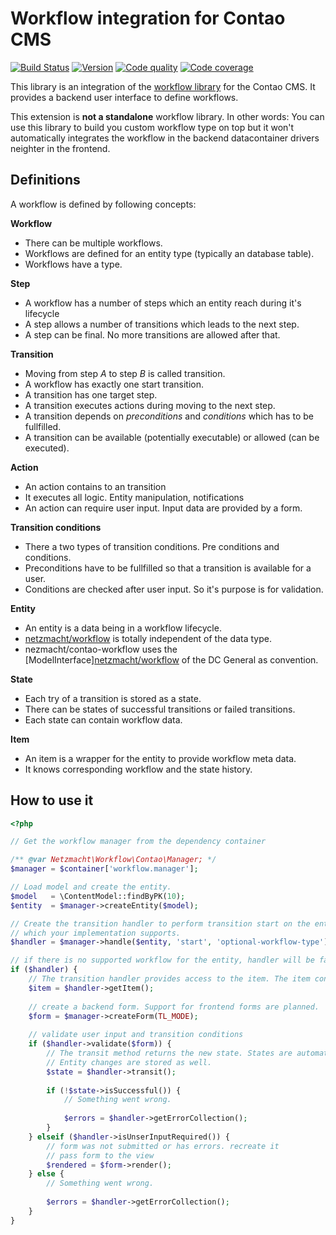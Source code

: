 
Workflow integration for Contao CMS
===================================


[![Build Status](http://img.shields.io/travis/netzmacht/contao-workflow/master.svg?style=flat-square)](https://travis-ci.org/netzmacht/contao-workflow)
[![Version](http://img.shields.io/packagist/v/netzmacht/contao-workflow.svg?style=flat-square)](http://packagist.com/packages/netzmacht/contao-workflow)
[![Code quality](http://img.shields.io/scrutinizer/g/netzmacht/contao-workflow.svg?style=flat-square)](https://scrutinizer-ci.com/g/netzmacht/contao-workflow/)
[![Code coverage](http://img.shields.io/scrutinizer/coverage/g/netzmacht/contao-workflow.svg?style=flat-square)](https://scrutinizer-ci.com/g/netzmacht/contao-workflow/)

This library is an integration of the [workflow library](http://github.com/netzmacht/workflow) for the Contao CMS. It 
provides a backend user interface to define workflows.

This extension is **not a standalone** workflow library. In other words: You can use this library to build you custom 
workflow type on top but it won't automatically integrates the workflow in the backend datacontainer drivers neighter
in the frontend.

Definitions
-----------

A workflow is defined by following concepts:

**Workflow**
 * There can be multiple workflows.
 * Workflows are defined for an entity type (typically an database table). 
 * Workflows have a type.
 
**Step**
 * A workflow has a number of steps which an entity reach during it's lifecycle
 * A step allows a number of transitions which leads to the next step.
 * A step can be final. No more transitions are allowed after that.

**Transition**
 * Moving from step *A* to step *B* is called transition.
 * A workflow has exactly one start transition.
 * A transition has one target step.
 * A transition executes actions during moving to the next step.
 * A transition depends on *preconditions* and *conditions* which has to be fullfilled.
 * A transition can be available (potentially executable) or allowed (can be executed). 
 
**Action**
 * An action contains to an transition
 * It executes all logic. Entity manipulation, notifications
 * An action can require user input. Input data are provided by a form.

**Transition conditions**
 * There a two types of transition conditions. Pre conditions and conditions.
 * Preconditions have to be fullfilled so that a transition is available for a user.
 * Conditions are checked after user input. So it's purpose is for validation.
 
**Entity**
 * An entity is a data being in a workflow lifecycle. 
 * [netzmacht/workflow](http://github.com/netzmacht/workflow) is totally independent of the data type.
 * nezmacht/contao-workflow uses the [ModelInterface][netzmacht/workflow](https://github.com/contao-community-alliance/dc-general/blob/develop/src/ContaoCommunityAlliance/DcGeneral/Data/ModelInterface.php)
  of the DC General as convention.
 
**State**
 * Each try of a transition is stored as a state.
 * There can be states of successful transitions or failed transitions.
 * Each state can contain workflow data.
 
**Item**
 * An item is a wrapper for the entity to provide workflow meta data.
 * It knows corresponding workflow and the state history.

How to use it
-------------

```php
<?php 

// Get the workflow manager from the dependency container

/** @var Netzmacht\Workflow\Contao\Manager; */
$manager = $container['workflow.manager'];

// Load model and create the entity.
$model   = \ContentModel::findByPK(10);
$entity  = $manager->createEntity($model);

// Create the transition handler to perform transition start on the entity. Optional select your workflow type
// which your implementation supports.
$handler = $manager->handle($entity, 'start', 'optional-workflow-type');

// if there is no supported workflow for the entity, handler will be false
if ($handler) {
    // The transition handler provides access to the item. The item contains the entity.
    $item = $handler->getItem();
    
    // create a backend form. Support for frontend forms are planned.
    $form = $manager->createForm(TL_MODE);
    
    // validate user input and transition conditions
    if ($handler->validate($form)) {
        // The transit method returns the new state. States are automatically stored in the state repository.
        // Entity changes are stored as well.
        $state = $handler->transit();
        
        if (!$state->isSuccessful()) {
            // Something went wrong.
            
            $errors = $handler->getErrorCollection();
        }
    } elseif ($handler->isUnserInputRequired()) {
        // form was not submitted or has errors. recreate it
        // pass form to the view
        $rendered = $form->render();
    } else {
        // Something went wrong.
        
        $errors = $handler->getErrorCollection();
    }
}

```

